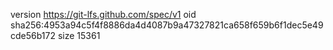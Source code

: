 version https://git-lfs.github.com/spec/v1
oid sha256:4953a94c5f4f8886da4d4087b9a47327821ca658f659b6f1dec5e49cde56b172
size 15361
